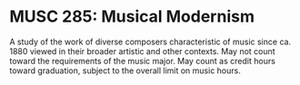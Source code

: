 # MUSC 285: Musical Modernism

A study of the work of diverse composers characteristic of music since ca. 1880 viewed in their broader artistic and other contexts. May not count toward the requirements of the music major. May count as credit hours toward graduation, subject to the overall limit on music hours.